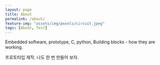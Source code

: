 ```yaml
---
layout: page
title: About
permalink: /about/
feature-img: "assets/img/pexels/circuit.jpeg"
tags: [About, Test]
---
```


Embedded software, prototype, C, python, Building blocks - how they are working.

프로토타입 제작. 나도 한 번 만들어 보자.

